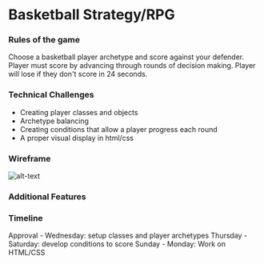 # Basketball Strategy/RPG

### Rules of the game
Choose a basketball player archetype and score against your defender. Player must score by advancing through rounds of decision making. Player will lose if they don't score in 24 seconds.  

### Technical Challenges
* Creating player classes and objects
* Archetype balancing
* Creating conditions that allow a player progress each round
* A proper visual display in html/css
### Wireframe
![alt-text](./project-proposal-mod1/wireframe.jpg)


### Additional Features 


### Timeline 
Approval - Wednesday: setup classes and player archetypes
Thursday - Saturday: develop conditions to score
Sunday - Monday: Work on HTML/CSS


